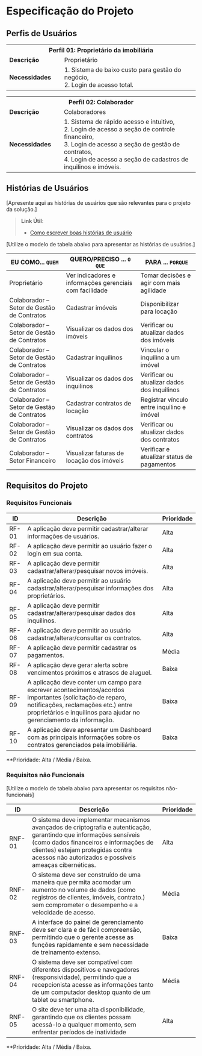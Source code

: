 # Especificação do Projeto

## Perfis de Usuários

<table>
<tbody>
<tr align=center>
<th colspan="2"><strong>Perfil 01: Proprietário da imobiliária  </th>
</tr>
<tr>
<td width="150px"><b>Descrição</b></td>
<td width="600px">Proprietário</td>
</tr>
<tr>
<td><b>Necessidades</b></td>
<td>1. Sistema de baixo custo para gestão do negócio, <br>2. Login de acesso total.</td>
</tr>
</tbody>
</table>

<table>
<tbody>
<tr align=center>
<th colspan="2"><strong>Perfil 02: Colaborador  </th>
</tr>
<tr>
<td width="150px"><b>Descrição</b></td>
<td width="600px">Colaboradores</td>
</tr>
<tr>
<td><b>Necessidades</b></td>
<td>1. Sistema de rápido acesso e intuitivo, <br>2. Login de acesso a seção de controle financeiro,<br>3. Login de acesso a seção de gestão de contratos, <br>4. Login de acesso a seção de cadastros de inquilinos e 
imóveis.</td>
</tr>
</tbody>
</table>


## Histórias de Usuários

[Apresente aqui as histórias de usuários que são relevantes para o projeto da solução.]

> **Link Útil**:
> - [Como escrever boas histórias de usuário](https://medium.com/vertice/como-escrever-boas-users-stories-hist%C3%B3rias-de-usu%C3%A1rios-b29c75043fac)

[Utilize o modelo de tabela abaixo para apresentar as histórias de usuários.]

|EU COMO... `QUEM`   | QUERO/PRECISO ... `O QUE` |PARA ... `PORQUE`                 |
|--------------------|---------------------------|----------------------------------|
| Proprietário       | Ver indicadores e informações gerenciais com facilidade |Tomar decisões e agir com mais agilidade |
|Colaborador – Setor de Gestão de Contratos |Cadastrar imóveis |Disponibilizar para locação   |
| Colaborador – Setor de Gestão de Contratos | Visualizar os dados dos imóveis | Verificar ou atualizar dados dos imóveis |
| Colaborador – Setor de Gestão de Contratos | Cadastrar inquilinos  | Vincular o inquilino a um imóvel |
| Colaborador – Setor de Gestão de Contratos | Visualizar os dados dos inquilinos | Verificar ou atualizar dados dos inquilinos |
| Colaborador – Setor de Gestão de Contratos | Cadastrar contratos de locação  | Registrar vínculo entre inquilino e imóvel |
| Colaborador – Setor de Gestão de Contratos | Visualizar os dados dos contratos | Verificar ou atualizar dados dos contratos |
| Colaborador – Setor Financeiro |Visualizar faturas de locação dos imóveis | Verificar e atualizar status de pagamentos |

## Requisitos do Projeto

### Requisitos Funcionais


|ID    | Descrição                | Prioridade |
|-------|---------------------------------|----|
| RF-01 | A aplicação deve permitir cadastrar/alterar informações de usuários.| Alta | 
| RF-02 | A aplicação deve permitir ao usuário fazer o login em sua conta.| Alta |
| RF-03 | A aplicação deve permitir cadastrar/alterar/pesquisar novos imóveis.| Alta |
| RF-04 | A aplicação deve permitir ao usuário cadastrar/alterar/pesquisar informações dos proprietários.| Alta |
| RF-05 | A aplicação deve permitir cadastrar/alterar/pesquisar dados dos inquilinos.| Alta |
| RF-06 | A aplicação deve permitir ao usuário cadastrar/alterar/consultar os contratos.| Alta |
| RF-07 | A aplicação deve permitir cadastrar os pagamentos.| Média |
| RF-08 | A aplicação deve gerar alerta sobre vencimentos próximos e atrasos de aluguel.| Baixa |
| RF-09 | A aplicação deve conter um campo para escrever acontecimentos/acordos importantes (solicitação de reparo, notificações, reclamações etc.) entre proprietários e inquilinos para ajudar no gerenciamento da informação.| Baixa |
| RF-10 | A aplicação deve apresentar um Dashboard com as principais informações sobre os contratos gerenciados pela imobiliária.| Baixa |

**Prioridade: Alta / Média / Baixa. 

### Requisitos não Funcionais

[Utilize o modelo de tabela abaixo para apresentar os requisitos não-funcionais]

|ID        | Descrição               |Prioridade |
|-----------|-------------------------|----|
| RNF-01   | O sistema deve implementar mecanismos avançados de criptografia e autenticação, garantindo que informações sensíveis (como dados financeiros e informações de clientes) estejam protegidas contra acessos não autorizados e possíveis ameaças cibernéticas.    | Alta  | 
| RNF-02   | O sistema deve ser construído de uma maneira que permita acomodar um aumento no volume de dados (como registros de clientes, imóveis, contrato.) sem comprometer o desempenho e a velocidade de acesso.                | Média   | 
|RNF-03  |A interface do painel de gerenciamento deve ser clara e de fácil compreensão, permitindo que o gerente acesse as funções rapidamente e sem necessidade de treinamento extenso.  |Baixa|
|RNF-04  |O sistema deve ser compatível com diferentes dispositivos e navegadores (responsividade), permitindo que a recepcionista acesse as informações tanto de um computador desktop quanto de um tablet ou smartphone. |Média|
|RNF-05  |O site deve ter uma alta disponibilidade, garantindo que os clientes possam acessá-lo a qualquer momento, sem enfrentar períodos de inatividade |Alta|

**Prioridade: Alta / Média / Baixa. 
      
